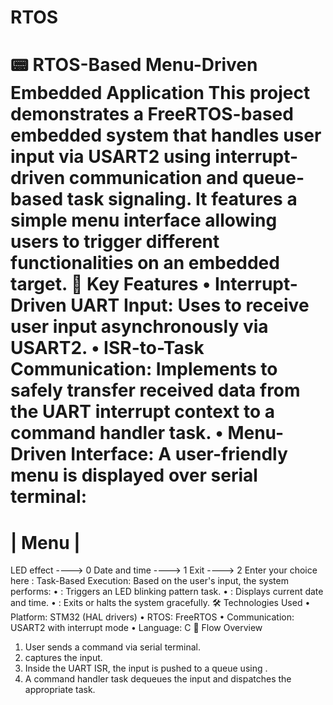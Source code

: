 # RTOS
📟 RTOS-Based Menu-Driven Embedded Application
This project demonstrates a FreeRTOS-based embedded system that handles user input via USART2 using interrupt-driven communication and queue-based task signaling. It features a simple menu interface allowing users to trigger different functionalities on an embedded target.
🧠 Key Features
• 	Interrupt-Driven UART Input:
Uses  to receive user input asynchronously via USART2.
• 	ISR-to-Task Communication:
Implements  to safely transfer received data from the UART interrupt context to a command handler task.
• 	Menu-Driven Interface:
A user-friendly menu is displayed over serial terminal:
========================
|         Menu         |
========================
LED effect    ----> 0
Date and time ----> 1
Exit          ----> 2
Enter your choice here :
Task-Based Execution:
Based on the user's input, the system performs:
• 	: Triggers an LED blinking pattern task.
• 	: Displays current date and time.
• 	: Exits or halts the system gracefully.
🛠️ Technologies Used
• 	Platform: STM32 (HAL drivers)
• 	RTOS: FreeRTOS
• 	Communication: USART2 with interrupt mode
• 	Language: C
🔄 Flow Overview
1. 	User sends a command via serial terminal.
2. 	 captures the input.
3. 	Inside the UART ISR, the input is pushed to a queue using .
4. 	A command handler task dequeues the input and dispatches the appropriate task.
